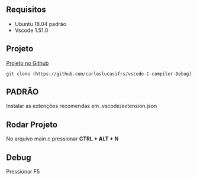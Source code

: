 ## **Requisitos**
- Ubuntu 18.04 padrão 
- Vscode 1.51.0

## **Projeto**
[Projeto no Github](https://github.com/carloslucasifrs/vscode-C-compiler-Debug "Projeto no Github")

```shell
git clone (https://github.com/carloslucasifrs/vscode-C-compiler-Debug)
```

## **PADRÃO**
Instalar as extenções recomendas em .vscode/extension.json

## **Rodar Projeto**
No arquivo main.c pressionar **CTRL + ALT + N**

## **Debug**
Pressionar F5
